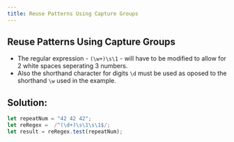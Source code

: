 ```yaml
---
title: Reuse Patterns Using Capture Groups
---
```

## Reuse Patterns Using Capture Groups
- The regular expression - `(\w+)\s\1` - will have to be modified to allow for 2 white spaces seperating 3 numbers.
- Also the shorthand character for digits `\d` must be used as oposed to the shorthand `\w` used in the example.
## Solution:

```javascript
let repeatNum = "42 42 42";
let reRegex =  /^(\d+)\s\1\s\1$/;
let result = reRegex.test(repeatNum);
```

